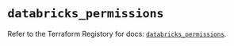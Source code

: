 # `databricks_permissions`

Refer to the Terraform Registory for docs: [`databricks_permissions`](https://registry.terraform.io/providers/databricks/databricks/1.24.1/docs/resources/permissions).
